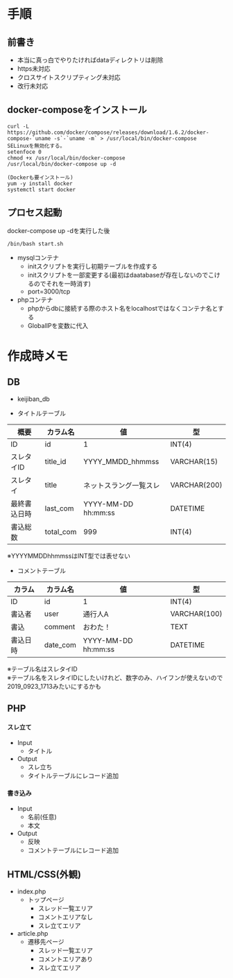 # 手順
## 前書き

- 本当に真っ白でやりたければdataディレクトリは削除  
- https未対応
- クロスサイトスクリプティング未対応
- 改行未対応
## docker-composeをインストール
```
curl -L https://github.com/docker/compose/releases/download/1.6.2/docker-compose-`uname -s`-`uname -m` > /usr/local/bin/docker-compose
SELinuxを無効化する。
setenfoce 0
chmod +x /usr/local/bin/docker-compose
/usr/local/bin/docker-compose up -d

(Dockerも要インストール)
yum -y install docker
systemctl start docker
```
## プロセス起動
docker-compose up -dを実行した後
```
/bin/bash start.sh
```

- mysqlコンテナ
	- initスクリプトを実行し初期テーブルを作成する
	- initスクリプトを一部変更する(最初はdaatabaseが存在しないのでこけるのでそれを一時消す)
	- port=3000/tcp
- phpコンテナ
	- phpからdbに接続する際のホスト名をlocalhostではなくコンテナ名とする
	- GlobalIPを変数に代入

# 作成時メモ
## DB

- keijiban_db

- タイトルテーブル  

|概要|カラム名|値|型|
|---|---|---|---|
|ID|id|1|INT(4)|
|スレタイID|title_id|YYYY_MMDD_hhmmss|VARCHAR(15)|
|スレタイ|title|ネットスラング一覧スレ|VARCHAR(200)|
|最終書込日時|last_com|YYYY-MM-DD hh:mm:ss|DATETIME|
|書込総数|total_com|999|INT(4)|

※YYYYMMDDhhmmssはINT型では表せない

- コメントテーブル  

|カラム|カラム名|値|型|
|---|---|---|---|
|ID|id|1|INT(4)|
|書込者|user|通行人A|VARCHAR(100)|
|書込|comment|おわた！|TEXT|
|書込日時|date_com|YYYY-MM-DD hh:mm:ss|DATETIME|

※テーブル名はスレタイID   
※テーブル名をスレタイIDにしたいけれど、数字のみ、ハイフンが使えないので2019_0923_1713みたいにするかも

## PHP

#### スレ立て

- Input
	- タイトル
- Output
	- スレ立ち
	- タイトルテーブルにレコード追加

#### 書き込み

- Input
	- 名前(任意)
	- 本文
- Output
	- 反映
	- コメントテーブルにレコード追加

## HTML/CSS(外観)

- index.php
	- トップページ
		- スレッド一覧エリア
		- コメントエリアなし
		- スレ立てエリア
- article.php
	- 遷移先ページ
		- スレッド一覧エリア
		- コメントエリアあり
		- スレ立てエリア
